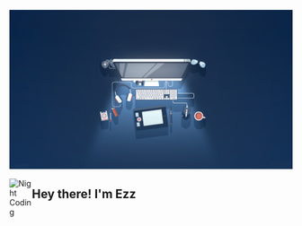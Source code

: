 ![Ezz Omar Baner](https://github.com/EzzOmar1/EzzOmar1/blob/e2fe33fd8c91e66ca894309b20c5b8aa7d5c695f/Assets/EoBackground.png)

<img alt="Night Coding" src="https://i.imgur.com/biO5vui.gif" width='40' align="left"/><h2>Hey there! I'm Ezz</h2>
